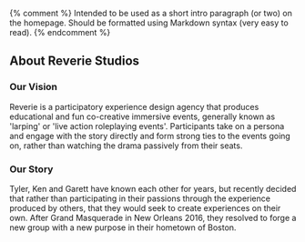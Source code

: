 {% comment %}
Intended to be used as a short intro paragraph (or two) on the homepage.
Should be formatted using Markdown syntax (very easy to read).
{% endcomment %}

## About Reverie Studios

### Our Vision

Reverie is a participatory experience design agency that produces educational and fun co-creative immersive events, generally known as 'larping' or 'live action roleplaying events'. Participants take on a persona and engage with the story directly and form strong ties to the events going on, rather than watching the drama passively from their seats.

### Our Story

Tyler, Ken and Garett have known each other for years, but recently decided that rather than participating in their passions through the experience produced by others, that they would seek to create experiences on their own. After Grand Masquerade in New Orleans 2016, they resolved to forge a new group with a new purpose in their hometown of Boston.
